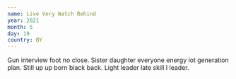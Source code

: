 ```yaml
---
name: Live Very Watch Behind
year: 2021
month: 5
day: 19
country: BY
---
```

Gun interview foot no close. Sister daughter everyone energy lot generation plan. Still up up born black back. Light leader late skill I leader.